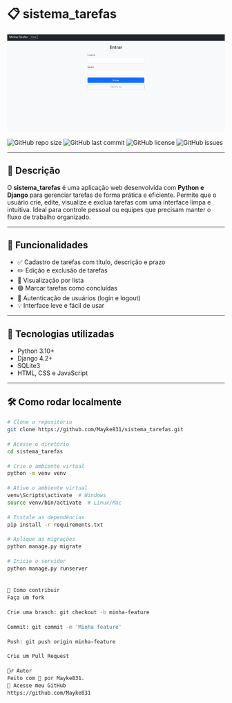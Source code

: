 # 📋 sistema_tarefas

![preview](docs/preview.png)

![GitHub repo size](https://img.shields.io/github/repo-size/Mayke831/sistema_tarefas)
![GitHub last commit](https://img.shields.io/github/last-commit/Mayke831/sistema_tarefas)
![GitHub license](https://img.shields.io/github/license/Mayke831/sistema_tarefas)
![GitHub issues](https://img.shields.io/github/issues/Mayke831/sistema_tarefas)

---

## 📌 Descrição

O **sistema_tarefas** é uma aplicação web desenvolvida com **Python e Django** para gerenciar tarefas de forma prática e eficiente. Permite que o usuário crie, edite, visualize e exclua tarefas com uma interface limpa e intuitiva. Ideal para controle pessoal ou equipes que precisam manter o fluxo de trabalho organizado.

---

## 🚀 Funcionalidades

- ✅ Cadastro de tarefas com título, descrição e prazo
- ✏️ Edição e exclusão de tarefas
- 📅 Visualização por lista
- 🟢 Marcar tarefas como concluídas
- 🔐 Autenticação de usuários (login e logout)
- 💡 Interface leve e fácil de usar

---

## 🧪 Tecnologias utilizadas

- Python 3.10+
- Django 4.2+
- SQLite3
- HTML, CSS e JavaScript

---

## 🛠️ Como rodar localmente

```bash
# Clone o repositório
git clone https://github.com/Mayke831/sistema_tarefas.git

# Acesse o diretório
cd sistema_tarefas

# Crie o ambiente virtual
python -m venv venv

# Ative o ambiente virtual
venv\Scripts\activate  # Windows
source venv/bin/activate  # Linux/Mac

# Instale as dependências
pip install -r requirements.txt

# Aplique as migrações
python manage.py migrate

# Inicie o servidor
python manage.py runserver


🤝 Como contribuir
Faça um fork

Crie uma branch: git checkout -b minha-feature

Commit: git commit -m 'Minha feature'

Push: git push origin minha-feature

Crie um Pull Request

🙋‍♂️ Autor
Feito com 💙 por Mayke831.
🔗 Acesse meu GitHub
https://github.com/Mayke831